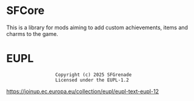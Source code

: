 # SFCore

This is a library for mods aiming to add custom achievements, items and charms to the game.

# EUPL
                      Copyright (c) 2025 SFGrenade
                      Licensed under the EUPL-1.2
https://joinup.ec.europa.eu/collection/eupl/eupl-text-eupl-12

